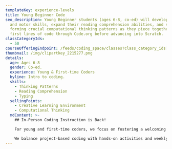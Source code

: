 ```yaml
---
templateKey: experience-levels
title: Young Beginner Code
seo_description: Young Beginner students (ages 6-8, co-ed) will develop typing
  and motor skills, expand their reading comprehension abilities, and start
  forming crucial computational thinking patterns as they piece together their
  first lines of code through Code.org before advancing into Scratch.
classCategoryIds:
  - 50
courseOfferingEndpoint: /feeds/coding_space/classes?class_category_ids[]=50
thumbnail: /img/clipartkey_2215277.png
details:
  age: Ages 6-8
  gender: Co-ed.
  experience: Young & First-time Coders
  byline: Intro to coding.
  skills:
    - Thinking Patterns
    - Reading Comprehension
    - Typing
  sellingPoints:
    - Creative Learning Environment
    - Computational Thinking
  mdContent: >-
    ## In-Person Coding Instruction is Back!

    For young and first-time coders, we focus on fostering a welcoming and creative learning environment where students become better oriented with how a computer works, develop advanced coordination, typing, and motor skills as they practice using the mouse and keyboard, build their reading comprehension by following along written instructions, and start forming crucial computational thinking patterns as they piece together their first lines of code. Students learn through specially curated activities in Code.org, a nonprofit organization dedicated to building computer science enrichment activities, and advance into building animations and games in Scratch, a block-based programming language developed by MIT.

    We balance project-based coding with hands-on activities and weekly challenges that help students learn on and off-screen. During each class, students get a break from their screens and discover opportunities to create and explore all around them with activities such as: engineering challenges, science experiments, short story writing, and more.
---
```


